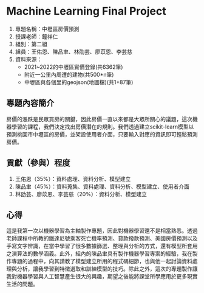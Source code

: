# Machine Learning Final Project
1. 專題名稱：中壢區房價預測
2. 授課老師：鐘祥仁
3. 組別：第二組
4. 組員：王佑恩、陳品聿、林劭芸、廖苡恩、李芸慈
5. 資料來源：
   - 2021~2022的中壢區實價登錄(共6362筆)
   - 附近一公里內周遭的建物(共500*n筆)
   - 中壢區與各個里的geojson(地圖檔)(共1+87筆)

## 專題內容簡介
房價的漲跌是民眾買房的關鍵，因此房價一直以來都是大眾所關心的議題，這次機器學習的課程，我們決定找出房價潛在的規則。我們透過建立scikit-learn模型以預測桃園市中壢區的房價，並架設使用者介面，只要輸入對應的資訊即可輕鬆預測房價。

## 貢獻（參與）程度
1. 王佑恩（35%）：資料處理、資料分析、模型建立
2. 陳品聿（45%）：資料蒐集、資料處理、資料分析、模型建立、使用者介面
3. 林劭芸、廖苡恩、李芸慈（20%）：資料分析、模型建立

## 心得
這是我第一次以機器學習為主軸製作專題，因此對機器學習還不是相當熟悉。透過老師課程中所教的鐵達尼號乘客死亡機率預測、貸款撥款預測、美國房價預測以及手寫文字辨識，在當中學習了很多數據篩選、整理與分析的方式，還有模型所套用之演算法的數學涵義。此外，組內的陳品聿具有製作機器學習專案的經驗，我在製作專題的過程中，向其請教了模型建立所用的程式碼細節，也與他一起討論資料處理與分析，讓我學習到特徵選取和訓練模型的技巧。除此之外，這次的專題製作讓我對機器學習與人工智慧產生很大的興趣，期望之後能將課堂所學應用於更多現實生活的問題。

